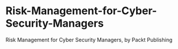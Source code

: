 # Risk-Management-for-Cyber-Security-Managers
Risk Management for Cyber Security Managers, by Packt Publishing

